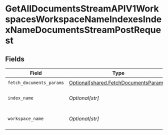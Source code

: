 # GetAllDocumentsStreamAPIV1WorkspacesWorkspaceNameIndexesIndexNameDocumentsStreamPostRequest


## Fields

| Field                                                                                    | Type                                                                                     | Required                                                                                 | Description                                                                              |
| ---------------------------------------------------------------------------------------- | ---------------------------------------------------------------------------------------- | ---------------------------------------------------------------------------------------- | ---------------------------------------------------------------------------------------- |
| `fetch_documents_params`                                                                 | [Optional[shared.FetchDocumentsParams]](undefined/models/shared/fetchdocumentsparams.md) | :heavy_check_mark:                                                                       | N/A                                                                                      |
| `index_name`                                                                             | *Optional[str]*                                                                          | :heavy_check_mark:                                                                       | The name of the pipeline.                                                                |
| `workspace_name`                                                                         | *Optional[str]*                                                                          | :heavy_check_mark:                                                                       | Type the name of the workspace.                                                          |